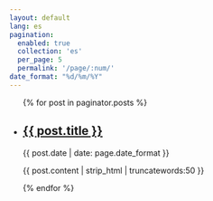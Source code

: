 ```yaml
---
layout: default
lang: es
pagination: 
  enabled: true
  collection: 'es'
  per_page: 5
  permalink: '/page/:num/'
date_format: "%d/%m/%Y"
---
```


<ul>
    {% for post in paginator.posts %}
        <li>
            <h2><a href="{{ post.url | prepend: site.baseurl | replace: '//', '/' }}">{{ post.title }}</a></h2>
            <time datetime="{{ post.date | date_to_xmlschema }}">{{ post.date | date: page.date_format }}</time>
            <p>{{ post.content | strip_html | truncatewords:50 }}</p>
        </li>
    {% endfor %}
</ul>

